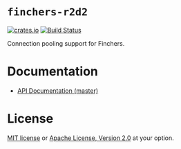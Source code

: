 # `finchers-r2d2`

[![crates.io](https://img.shields.io/crates/v/finchers-r2d2.svg)](https://crates.io/crates/finchers-r2d2)
[![Build Status](https://travis-ci.org/finchers-rs/finchers-r2d2.svg?branch=master)](https://travis-ci.org/finchers-rs/finchers-r2d2)

Connection pooling support for Finchers.

# Documentation
* [API Documentation (master)](https://finchers-rs.github.io/finchers-r2d2)

# License
[MIT license](LICENSE-MIT) or [Apache License, Version 2.0](LICENSE-APACHE) at your option.
